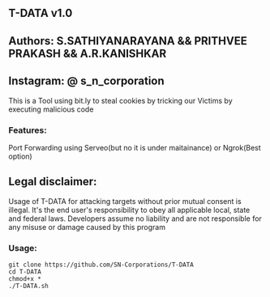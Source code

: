 ## T-DATA v1.0
## Authors: S.SATHIYANARAYANA && PRITHVEE PRAKASH && A.R.KANISHKAR
## Instagram: @  s_n_corporation

This is a Tool using bit.ly to steal cookies by tricking our Victims by executing malicious code



### Features:

Port Forwarding using Serveo(but no it is under maitainance) or Ngrok(Best option)

## Legal disclaimer:

Usage of T-DATA for attacking targets without prior mutual consent is illegal. 
It's the end user's responsibility to obey all applicable local, state and federal laws. 
Developers assume no liability and are not responsible for any misuse or damage caused by this program 

### Usage:
```
git clone https://github.com/SN-Corporations/T-DATA
cd T-DATA
chmod+x *
./T-DATA.sh
```


